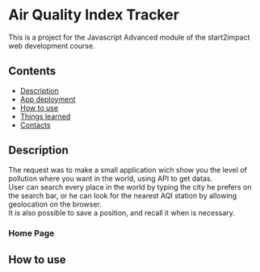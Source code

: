 # Air Quality Index Tracker
This is a project for the Javascript Advanced module of the start2impact web development course.
<br>
## Contents
- [Description](#description)
- [App deployment](#app-deployment)
- [How to use](#how-to-use)
- [Things learned](#things-learned)
- [Contacts](#contacts)

## Description
The request was to make a small application wich show you the level of pollution where you want in the world, using API to get datas.
<br>
User can search every place in the world by typing the city he prefers on the search bar, or he can look for the nearest AQI station by allowing geolocation on the browser.
<br>
It is also possible to save a position, and recall it when is necessary.
<br>
### Home Page


## How to use
